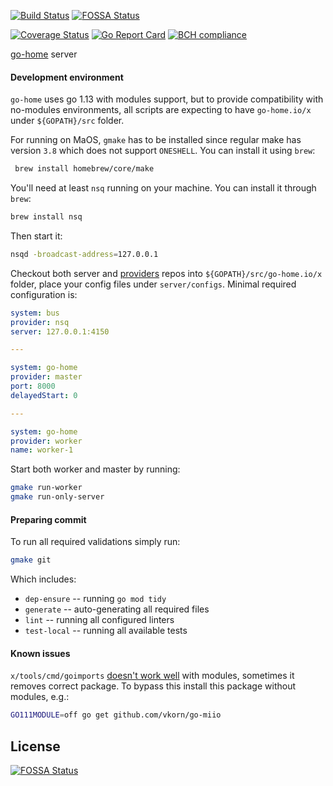 [![Build Status](https://travis-ci.com/go-home-io/server.svg?branch=master)](https://travis-ci.com/go-home-io/server) [![FOSSA Status](https://app.fossa.io/api/projects/git%2Bgithub.com%2Fgo-home-io%2Fserver.svg?type=shield)](https://app.fossa.io/projects/git%2Bgithub.com%2Fgo-home-io%2Fserver?ref=badge_shield)

[![Coverage Status](https://img.shields.io/coveralls/github/go-home-io/server/master.svg)](https://coveralls.io/github/go-home-io/server?branch=master) 
[![Go Report Card](https://goreportcard.com/badge/github.com/go-home-io/server)](https://goreportcard.com/report/github.com/go-home-io/server)
[![BCH compliance](https://bettercodehub.com/edge/badge/go-home-io/server?branch=master)](https://bettercodehub.com/) 

[go-home](https://go-home.io) server

#### Development environment 

`go-home` uses go 1.13 with modules support, but to provide compatibility with no-modules environments, all scripts are expecting to have `go-home.io/x` under `${GOPATH}/src` folder.

For running on MaOS, `gmake` has to be installed since regular make has version `3.8` which does not support `ONESHELL`. You can install it using `brew`:

```bash
 brew install homebrew/core/make
 ```
  
You'll need at least `nsq` running on your machine. You can install it through `brew`: 

```bash
brew install nsq
```

Then start it: 

```bash
nsqd -broadcast-address=127.0.0.1
```

Checkout both server and [providers](https://github.com/go-home-io/providers) repos into `${GOPATH}/src/go-home.io/x` folder, place your config files under `server/configs`. Minimal required configuration is: 

```yaml
system: bus
provider: nsq
server: 127.0.0.1:4150

---

system: go-home
provider: master
port: 8000
delayedStart: 0

---

system: go-home
provider: worker
name: worker-1
```

Start both worker and master by running: 

```bash
gmake run-worker
gmake run-only-server
```

#### Preparing commit

To run all required validations simply run:

```bash
gmake git
```

Which includes: 
* `dep-ensure` -- running `go mod tidy`
* `generate` -- auto-generating all required files
* `lint` -- running all configured linters
* `test-local` -- running all available tests


#### Known issues

`x/tools/cmd/goimports` [doesn't work well](https://github.com/golang/go/issues/26882) with modules, sometimes it removes correct package. To bypass this install this package without modules, e.g.: 

```bash
GO111MODULE=off go get github.com/vkorn/go-miio
```

## License
[![FOSSA Status](https://app.fossa.io/api/projects/git%2Bgithub.com%2Fgo-home-io%2Fserver.svg?type=large)](https://app.fossa.io/projects/git%2Bgithub.com%2Fgo-home-io%2Fserver?ref=badge_large)